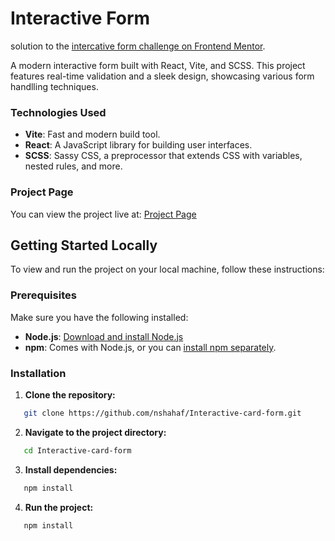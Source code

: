 # Interactive Form

solution to the [intercative form challenge on Frontend Mentor]([https://www.frontendmentor.io/challenges/space-tourism-multipage-website-gRWj1URZ3](https://www.frontendmentor.io/challenges/interactive-card-details-form-XpS8cKZDWw)).

A modern interactive form built with React, Vite, and SCSS. This project features real-time validation and a sleek design, showcasing various form handlling techniques.

### Technologies Used

- **Vite**: Fast and modern build tool.
- **React**: A JavaScript library for building user interfaces.
- **SCSS**: Sassy CSS, a preprocessor that extends CSS with variables, nested rules, and more.

### Project Page

You can view the project live at: [Project Page](https://nshahaf.github.io/Interactive-card-form/)

## Getting Started Locally

To view and run the project on your local machine, follow these instructions:

### Prerequisites

Make sure you have the following installed:

- **Node.js**: [Download and install Node.js](https://nodejs.org/)
- **npm**: Comes with Node.js, or you can [install npm separately](https://www.npmjs.com/get-npm).

### Installation

1. **Clone the repository:**

```bash
   git clone https://github.com/nshahaf/Interactive-card-form.git
```

2. **Navigate to the project directory:**

```bash
   cd Interactive-card-form
```

3. **Install dependencies:**

```bash
   npm install
```

4. **Run the project:**

```bash
   npm install
```

